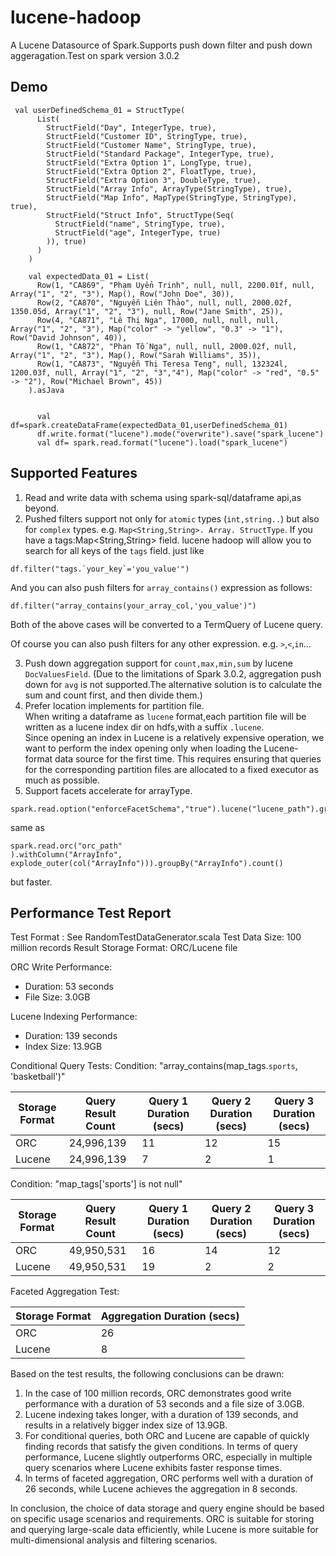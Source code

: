 # lucene-hadoop
A Lucene Datasource of Spark.Supports push down filter and push down aggeragation.Test on spark version 3.0.2

## Demo
```
 val userDefinedSchema_01 = StructType(
      List(
        StructField("Day", IntegerType, true),
        StructField("Customer ID", StringType, true),
        StructField("Customer Name", StringType, true),
        StructField("Standard Package", IntegerType, true),
        StructField("Extra Option 1", LongType, true),
        StructField("Extra Option 2", FloatType, true),
        StructField("Extra Option 3", DoubleType, true),
        StructField("Array Info", ArrayType(StringType), true),
        StructField("Map Info", MapType(StringType, StringType), true),
        StructField("Struct Info", StructType(Seq(
          StructField("name", StringType, true),
          StructField("age", IntegerType, true)
        )), true)
      )
    )

    val expectedData_01 = List(
      Row(1, "CA869", "Phạm Uyển Trinh", null, null, 2200.01f, null, Array("1", "2", "3"), Map(), Row("John Doe", 30)),
      Row(2, "CA870", "Nguyễn Liên Thảo", null, null, 2000.02f, 1350.05d, Array("1", "2", "3"), null, Row("Jane Smith", 25)),
      Row(4, "CA871", "Lê Thị Nga", 17000, null, null, null, Array("1", "2", "3"), Map("color" -> "yellow", "0.3" -> "1"), Row("David Johnson", 40)),
      Row(1, "CA872", "Phan Tố Nga", null, null, 2000.02f, null, Array("1", "2", "3"), Map(), Row("Sarah Williams", 35)),
      Row(1, "CA873", "Nguyễn Thị Teresa Teng", null, 132324l, 1200.03f, null, Array("1", "2", "3","4"), Map("color" -> "red", "0.5" -> "2"), Row("Michael Brown", 45))
    ).asJava


      val df=spark.createDataFrame(expectedData_01,userDefinedSchema_01)
      df.write.format("lucene").mode("overwrite").save("spark_lucene")
      val df= spark.read.format("lucene").load("spark_lucene")
 ```

## Supported Features
1. Read and write data with schema using spark-sql/dataframe api,as beyond.  
2. Pushed filters support not only for `atomic` types (`int,string..`) but also for `complex` types. e.g. `Map<String,String>. Array. StructType`. 
If you have a tags:Map<String,String> field. lucene hadoop will allow you to search for all keys of the `tags` field.
just like
```
df.filter("tags.`your_key`='you_value'")
```
And you can also push filters for `array_contains()` expression as follows:
```
df.filter("array_contains(your_array_col,'you_value')")
```
Both of the above cases will be converted to a TermQuery of Lucene query.  

Of course you can also push filters for any other expression. e.g. `>`,`<`,`in`...  

3. Push down aggregation support for `count,max,min,sum` by lucene `DocValuesField`. (Due to the limitations of Spark 3.0.2, aggregation push down for `avg` is not supported.The alternative solution is to calculate the sum and count first, and then divide them.)  
4. Prefer location implements for partition file.  
When writing a dataframe as `lucene` format,each partition file will be written as a lucene index dir on hdfs,with a suffix `.lucene`.  
Since opening an index in Lucene is a relatively expensive operation, we want to perform the index opening only when loading the Lucene-format data source for the first time. This requires ensuring that queries for the corresponding partition files are allocated to a fixed executor as much as possible.  
5. Support facets accelerate for arrayType<atomicTypes>.
```
spark.read.option("enforceFacetSchema","true").lucene("lucene_path").groupBy("ArrayInfo").count()
```
same as 
```
spark.read.orc("orc_path"
).withColumn("ArrayInfo", explode_outer(col("ArrayInfo"))).groupBy("ArrayInfo").count()
```
but faster.

## Performance Test Report
Test Format : See RandomTestDataGenerator.scala
Test Data Size: 100 million records
Result Storage Format: ORC/Lucene file

ORC Write Performance:
- Duration: 53 seconds
- File Size: 3.0GB

Lucene Indexing Performance:
- Duration: 139 seconds
- Index Size: 13.9GB

Conditional Query Tests:
Condition: "array_contains(map_tags.`sports`, 'basketball')"

| Storage Format | Query Result Count | Query 1 Duration (secs) | Query 2 Duration (secs) | Query 3 Duration (secs) |
| -------------- | ----------------- | ---------------------- | ---------------------- | ---------------------- |
| ORC            | 24,996,139        | 11                     | 12                     | 15                     |
| Lucene         | 24,996,139        | 7                      | 2                      | 1                      |

Condition: "map_tags['sports'] is not null"

| Storage Format | Query Result Count | Query 1 Duration (secs) | Query 2 Duration (secs) | Query 3 Duration (secs) |
| -------------- | ----------------- | ---------------------- | ---------------------- | ---------------------- |
| ORC            | 49,950,531        | 16                     | 14                     | 12                     |
| Lucene         | 49,950,531        | 19                     | 2                      | 2                      |

Faceted Aggregation Test:

| Storage Format | Aggregation Duration (secs) |
| -------------- | -------------------------- |
| ORC            | 26                         |
| Lucene         | 8                          |

Based on the test results, the following conclusions can be drawn:

1. In the case of 100 million records, ORC demonstrates good write performance with a duration of 53 seconds and a file size of 3.0GB.
2. Lucene indexing takes longer, with a duration of 139 seconds, and results in a relatively bigger index size of 13.9GB.
3. For conditional queries, both ORC and Lucene are capable of quickly finding records that satisfy the given conditions. In terms of query performance, Lucene slightly outperforms ORC, especially in multiple query scenarios where Lucene exhibits faster response times.
4. In terms of faceted aggregation, ORC performs well with a duration of 26 seconds, while Lucene achieves the aggregation in 8 seconds.

In conclusion, the choice of data storage and query engine should be based on specific usage scenarios and requirements. ORC is suitable for storing and querying large-scale data efficiently, while Lucene is more suitable for multi-dimensional analysis and filtering scenarios.